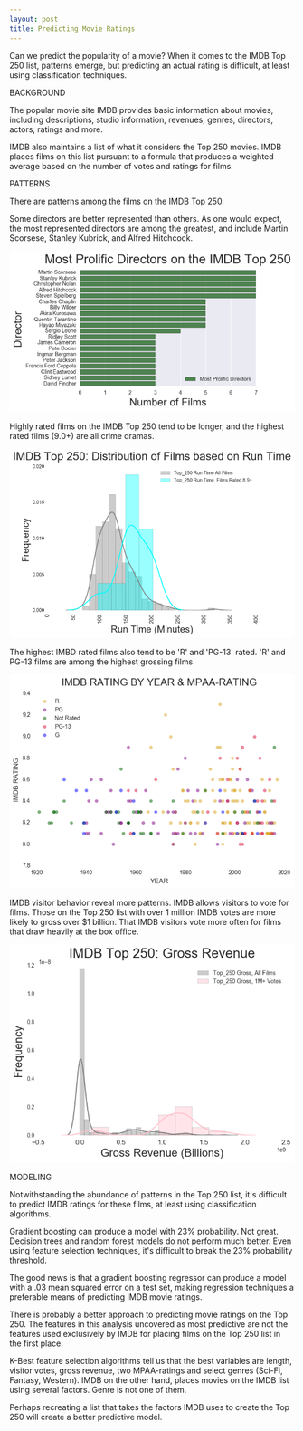 ```yaml
---
layout: post
title: Predicting Movie Ratings
---
```


Can we predict the popularity of a movie? When it comes to the IMDB Top 250 list, patterns emerge, but predicting an actual rating is difficult, at least using classification techniques.

BACKGROUND

The popular movie site IMDB provides basic information about movies, including descriptions, studio information, revenues, genres, directors, actors, ratings and more.

IMDB also maintains a list of what it considers the Top 250 movies. IMDB places films on this list pursuant to a formula that produces a weighted average based on the number of votes and ratings for films.

PATTERNS

There are patterns among the films on the IMDB Top 250.

Some directors are better represented than others. As one would expect, the most represented directors are among the greatest, and include Martin Scorsese, Stanley Kubrick, and Alfred Hitchcock.

![Directorsmap](../images/Project6IMDB/directors.png)

Highly rated films on the IMDB Top 250 tend to be longer, and the highest rated films (9.0+) are all crime dramas.

![Lengthmap](../images/Project6IMDB/Length.png)

The highest IMBD rated films also tend to be 'R' and 'PG-13' rated. 'R' and PG-13 films are among the highest grossing films.

![Lengthmap](../images/Project6IMDB/RatingRating.png)

IMDB visitor behavior reveal more patterns. IMDB allows visitors to vote for films. Those on the Top 250 list with over 1 million IMDB votes are more likely to gross over $1 billion. That IMDB visitors vote more often for films that draw heavily at the box office.

![Lengthmap](../images/Project6IMDB/Gross.png)

MODELING

Notwithstanding the abundance of patterns in the Top 250 list, it's difficult to predict IMDB ratings for these films, at least using classification algorithms.

Gradient boosting can produce a model with 23% probability. Not great.
Decision trees and random forest models do not perform much better. Even using feature selection techniques, it's difficult to break the 23% probability threshold.

The good news is that a gradient boosting regressor can produce a model with a .03 mean squared error on a test set, making regression techniques a preferable means of predicting IMDB movie ratings.

There is probably a better approach to predicting movie ratings on the Top 250. The features in this analysis uncovered as most predictive are not the features used exclusively by IMDB for placing films on the Top 250 list in the first place.

K-Best feature selection algorithms tell us that the best variables are length, visitor votes, gross revenue, two MPAA-ratings and select genres (Sci-Fi, Fantasy, Western).  IMDB on the other hand, places movies on the IMDB list using several factors. Genre is not one of them.

Perhaps recreating a list that takes the factors IMDB uses to create the Top 250 will create a better predictive model.
